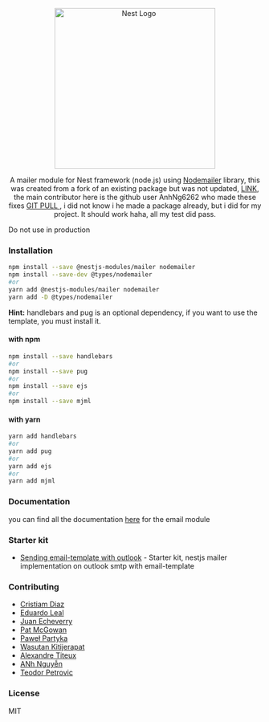<p align="center">
  <a href="http://nestjs.com/" target="blank">
    <img src="https://nestjs.com/img/logo_text.svg" width="320" alt="Nest Logo" />
  </a>
</p>

<p align="center">
  A mailer module for Nest framework (node.js) using <a href="https://nodemailer.com/">Nodemailer</a> library,
  this was created from a fork of an existing package but was not updated, <a href="https://www.npmjs.com/package/@nestjs-modules/mailer">LINK</a>,
  the main contributor here is the github user AnhNg6262 who made these fixes <a href="https://github.com/nest-modules/mailer/pull/1242"> GIT PULL </a>,
  i did not know i he made a package already, but i did for my project. It should work haha, all my test did pass.

  Do not use in production
</p>

### Installation

```sh
npm install --save @nestjs-modules/mailer nodemailer
npm install --save-dev @types/nodemailer
#or
yarn add @nestjs-modules/mailer nodemailer
yarn add -D @types/nodemailer
```

**Hint:** handlebars and pug is an optional dependency, if you want to use the template, you must install it.

#### with npm
```sh
npm install --save handlebars
#or
npm install --save pug
#or
npm install --save ejs
#or
npm install --save mjml
```

#### with yarn
```sh
yarn add handlebars
#or
yarn add pug
#or
yarn add ejs
#or
yarn add mjml
```

### Documentation

you can find all the documentation [here](https://nest-modules.github.io/mailer/) for the email module

### Starter kit

- [Sending email-template with outlook](https://github.com/yanarp/nestjs-mailer) - Starter kit, nestjs mailer implementation on outlook smtp with email-template

### Contributing

* [Cristiam Diaz](https://github.com/cdiaz)
* [Eduardo Leal](https://github.com/eduardoleal)
* [Juan Echeverry](https://github.com/juandav)
* [Pat McGowan](https://github.com/p-mcgowan)
* [Paweł Partyka](https://github.com/partyka95)
* [Wasutan Kitijerapat](https://github.com/kitimark)
* [Alexandre Titeux](https://github.com/GFoniX)
* [ANh Nguyễn](https://github.com/AnhNg6262)
* [Teodor Petrovic](https://github.com/TeodorPetrovic/)

### License

MIT
